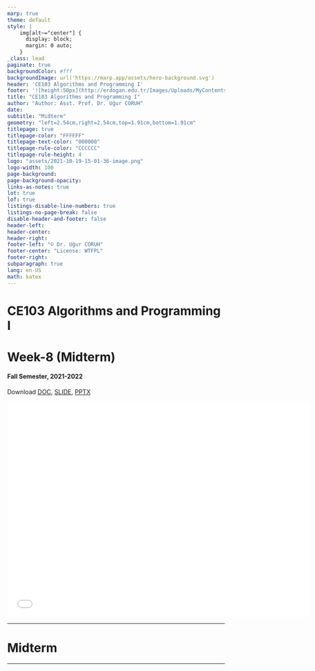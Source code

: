 ```yaml
---
marp: true
theme: default
style: |
    img[alt~="center"] {
      display: block;
      margin: 0 auto;
    }
_class: lead
paginate: true
backgroundColor: #fff
backgroundImage: url('https://marp.app/assets/hero-background.svg')
header: 'CE103 Algorithms and Programming I'
footer: '![height:50px](http://erdogan.edu.tr/Images/Uploads/MyContents/L_379-20170718142719217230.jpg) RTEU CE103 Week-8'
title: "CE103 Algorithms and Programming I"
author: "Author: Asst. Prof. Dr. Uğur CORUH"
date:
subtitle: "Midterm"
geometry: "left=2.54cm,right=2.54cm,top=1.91cm,bottom=1.91cm"
titlepage: true
titlepage-color: "FFFFFF"
titlepage-text-color: "000000"
titlepage-rule-color: "CCCCCC"
titlepage-rule-height: 4
logo: "assets/2021-10-19-15-01-36-image.png"
logo-width: 100 
page-background:
page-background-opacity:
links-as-notes: true
lot: true
lof: true
listings-disable-line-numbers: true
listings-no-page-break: false
disable-header-and-footer: false
header-left:
header-center:
header-right:
footer-left: "© Dr. Uğur CORUH"
footer-center: "License: WTFPL"
footer-right:
subparagraph: true
lang: en-US 
math: katex
---
```


<!-- _backgroundColor: aquq -->

<!-- _color: orange -->

<!-- paginate: false -->

# CE103 Algorithms and Programming I

# Week-8 (Midterm)

#### Fall Semester, 2021-2022

Download [DOC](ce103-week-8-midterm.tr.md_doc.pdf), [SLIDE](ce103-week-8-midterm.tr.md_slide.pdf), [PPTX](ce103-week-8-midterm.tr.md_slide.pptx)

<iframe width=700, height=500 frameBorder=0 src="../ce103-week-8-midterm.tr.md_slide.html"></iframe>

---

<!-- paginate: true -->

# Midterm

---